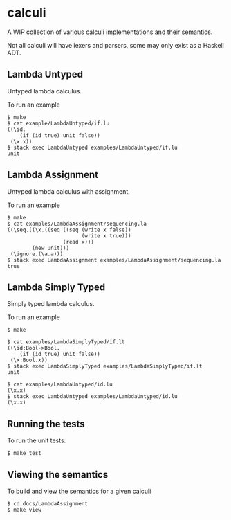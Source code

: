 # calculi

A WIP collection of various calculi implementations and their semantics.

Not all calculi will have lexers and parsers, some may only exist as a Haskell ADT.


## Lambda Untyped

Untyped lambda calculus.

To run an example

    $ make
    $ cat example/LambdaUntyped/if.lu
    ((\id.
        (if (id true) unit false))
     (\x.x))
    $ stack exec LambdaUntyped examples/LambdaUntyped/if.lu
    unit


## Lambda Assignment

Untyped lambda calculus with assignment.

To run an example

    $ make
    $ cat examples/LambdaAssignment/sequencing.la
    ((\seq.((\x.((seq ((seq (write x false))
                            (write x true)))
                      (read x)))
            (new unit)))
     (\ignore.(\a.a)))
    $ stack exec LambdaAssignment examples/LambdaAssignment/sequencing.la
    true


## Lambda Simply Typed

Simply typed lambda calculus.

To run an example

    $ make

    $ cat examples/LambdaSimplyTyped/if.lt
    ((\id:Bool->Bool.
        (if (id true) unit false))
     (\x:Bool.x))
    $ stack exec LambdaSimplyTyped examples/LambdaSimplyTyped/if.lt
    unit

    $ cat examples/LambdaUntyped/id.lu
    (\x.x)
    $ stack exec LambdaUntyped examples/LambdaUntyped/id.lu
    (\x.x)


## Running the tests

To run the unit tests:

    $ make test


## Viewing the semantics

To build and view the semantics for a given calculi

    $ cd docs/LambdaAssignment
    $ make view

